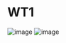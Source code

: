 # WT1
![image](https://user-images.githubusercontent.com/39586770/160229698-46e8f0cf-2bc2-41f9-b886-07e5afdd566e.png)
![image](https://user-images.githubusercontent.com/39586770/160229762-6c73826d-5f6b-406e-86cb-3223a62ca299.png)
